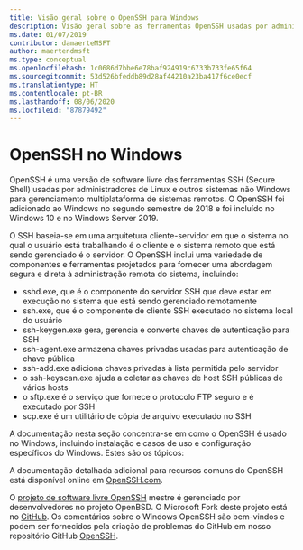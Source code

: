 ```yaml
---
title: Visão geral sobre o OpenSSH para Windows
description: Visão geral sobre as ferramentas OpenSSH usadas por administradores de Linux e outros sistemas não Windows para gerenciamento multiplataforma de sistemas remotos.
ms.date: 01/07/2019
contributor: damaerteMSFT
author: maertendmsft
ms.type: conceptual
ms.openlocfilehash: 1c0686d7bbe6e78baf924919c6733b733fe65f64
ms.sourcegitcommit: 53d526bfeddb89d28af44210a23ba417f6ce0ecf
ms.translationtype: HT
ms.contentlocale: pt-BR
ms.lasthandoff: 08/06/2020
ms.locfileid: "87879492"
---
```

# <a name="openssh-in-windows"></a>OpenSSH no Windows

OpenSSH é uma versão de software livre das ferramentas SSH (Secure Shell) usadas por administradores de Linux e outros sistemas não Windows para gerenciamento multiplataforma de sistemas remotos.
O OpenSSH foi adicionado ao Windows no segundo semestre de 2018 e foi incluído no Windows 10 e no Windows Server 2019.

O SSH baseia-se em uma arquitetura cliente-servidor em que o sistema no qual o usuário está trabalhando é o cliente e o sistema remoto que está sendo gerenciado é o servidor.
O OpenSSH inclui uma variedade de componentes e ferramentas projetados para fornecer uma abordagem segura e direta à administração remota do sistema, incluindo:

* sshd.exe, que é o componente do servidor SSH que deve estar em execução no sistema que está sendo gerenciado remotamente
* ssh.exe, que é o componente de cliente SSH executado no sistema local do usuário
* ssh-keygen.exe gera, gerencia e converte chaves de autenticação para SSH
* ssh-agent.exe armazena chaves privadas usadas para autenticação de chave pública
* ssh-add.exe adiciona chaves privadas à lista permitida pelo servidor
* o ssh-keyscan.exe ajuda a coletar as chaves de host SSH públicas de vários hosts
* o sftp.exe é o serviço que fornece o protocolo FTP seguro e é executado por SSH
* scp.exe é um utilitário de cópia de arquivo executado no SSH

A documentação nesta seção concentra-se em como o OpenSSH é usado no Windows, incluindo instalação e casos de uso e configuração específicos do Windows. Estes são os tópicos:

A documentação detalhada adicional para recursos comuns do OpenSSH está disponível online em [OpenSSH.com](https://www.openssh.com/manual.html).

O [projeto de software livre OpenSSH](https://www.openssh.com) mestre é gerenciado por desenvolvedores no projeto OpenBSD.
O Microsoft Fork deste projeto está no [GitHub](https://github.com/PowerShell/openssh-portable).
Os comentários sobre o Windows OpenSSH são bem-vindos e podem ser fornecidos pela criação de problemas do GitHub em nosso repositório GitHub [OpenSSH](https://github.com/PowerShell/openssh-portable).
